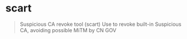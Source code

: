 # scart

> Suspicious CA revoke tool (scart)
 Use to revoke built-in Suspicious CA,
 avoiding possible MiTM by CN GOV

